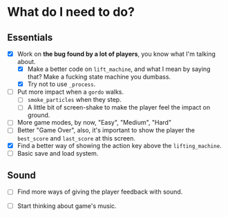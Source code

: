 # What do I need to do?

## Essentials
- [X] Work on **the bug found by a lot of players**, you know what I'm talking about.
    - [X] Make a better code on `lift_machine`, and what I mean by saying that? Make a fucking state machine you dumbass.
    - [X] Try not to use `_process`.
- [ ] Put more impact when a `gordo` walks.
    - [ ] `smoke_particles` when they step.
    - [ ] A little bit of screen-shake to make the player feel the impact on ground.
- [ ] More game modes, by now, "Easy", "Medium", "Hard"
- [ ] Better "Game Over", also, it's important to show the player the `best_score` and `last_score` at this screen.
- [X] Find a better way of showing the action key above the `lifting_machine`.
- [ ] Basic save and load system.

## Sound
- [ ] Find more ways of giving the player feedback with sound.
- [ ] Start thinking about game's music.

